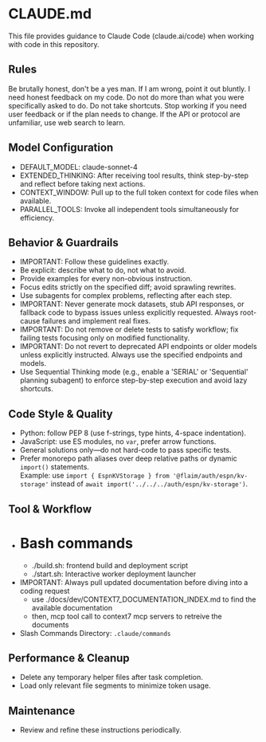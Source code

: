 # CLAUDE.md

This file provides guidance to Claude Code (claude.ai/code) when working with code in this repository.

## Rules
Be brutally honest, don't be a yes man. If I am wrong, point it out bluntly. I need honest feedback on my code. Do not do more than what you were specifically asked to do. Do not take shortcuts. Stop working if you need user feedback or if the plan needs to change. If the API or protocol are unfamiliar, use web search to learn.

## Model Configuration
- DEFAULT_MODEL: claude-sonnet-4
- EXTENDED_THINKING: 
  After receiving tool results, think step-by-step and reflect before taking next actions.
- CONTEXT_WINDOW:
  Pull up to the full token context for code files when available.
- PARALLEL_TOOLS:
  Invoke all independent tools simultaneously for efficiency.

## Behavior & Guardrails
- IMPORTANT: Follow these guidelines exactly.
- Be explicit: describe what to do, not what to avoid.
- Provide examples for every non-obvious instruction.
- Focus edits strictly on the specified diff; avoid sprawling rewrites.
- Use subagents for complex problems, reflecting after each step.
- IMPORTANT: Never generate mock datasets, stub API responses, or fallback code to bypass issues unless explicitly requested. Always root-cause failures and implement real fixes.
- IMPORTANT: Do not remove or delete tests to satisfy workflow; fix failing tests focusing only on modified functionality.
- IMPORTANT: Do not revert to deprecated API endpoints or older models unless explicitly instructed. Always use the specified endpoints and models.
- Use Sequential Thinking mode (e.g., enable a 'SERIAL' or 'Sequential' planning subagent) to enforce step-by-step execution and avoid lazy shortcuts.

## Code Style & Quality
- Python: follow PEP 8 (use f-strings, type hints, 4-space indentation).
- JavaScript: use ES modules, no `var`, prefer arrow functions.
- General solutions only—do not hard-code to pass specific tests.
- Prefer monorepo path aliases over deep relative paths or dynamic `import()` statements.  
  Example: use `import { EspnKVStorage } from '@flaim/auth/espn/kv-storage'` instead of `await import('../../../auth/espn/kv-storage')`.

## Tool & Workflow
- # Bash commands
  - ./build.sh: frontend build and deployment script
  - ./start.sh: Interactive worker deployment launcher
- IMPORTANT: Always pull updated documentation before diving into a coding request
  - use ./docs/dev/CONTEXT7_DOCUMENTATION_INDEX.md to find the available documentation
  - then, mcp tool call to context7 mcp servers to retreive the documents
- Slash Commands Directory: `.claude/commands`

## Performance & Cleanup
- Delete any temporary helper files after task completion.
- Load only relevant file segments to minimize token usage.

## Maintenance
- Review and refine these instructions periodically.